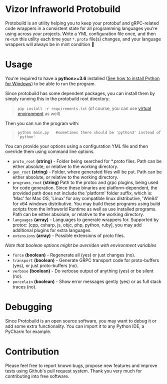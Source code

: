 Vizor Infraworld Protobuild
===========================

Protobuild is an utility helping you to keep your protobuf and gRPC-related code wrappers in a consistent
state for all programming languages you're using across your projects. Write a YML configuration file
once, and then re-run this utility each time your `*.proto` file(s) changes, and your language wrappers will
always be in mint condition :tropical_drink:

Usage
=====

You're required to have a **python>=3.6** installed ([See how to install Python for Windows](https://www.howtogeek.com/197947/how-to-install-python-on-windows/)) to be able to run the program.

Since protobuild has some dependent packages, you can install them by simply running this in the protobuild root directory:
>`pip install -r requirements.txt` (of course, you can use [virtual environment](https://virtualenv.pypa.io/en/stable/) as well)

Then you can run the program with:
>`python main.py   #sometimes there should be 'python3' instead of 'python'`

You can provide your options using a configuration YML file and then override them using command line options.


* `proto_root` **(string)** - Folder being searched for *.proto files. Path can be either absolute, or relative to the working directory.
* `gen_root` **(string)** - Folder, where generated files will be put. Path can be either absolute, or relative to the working directory.
* `programs_root` **(string)** Path to the protoc and grpc plugins, being used for code generation. Since these binaries are platform-dependent,
the provided path does not include the 'platform' folder suffix, which is: 'Mac' for Mac OS, 'Linux' for any compatible linux distributive,
'Win64' for x64 windows distributive. You may build these programs using build scripts from the Infraworld Runtime as well as use installed programs.
Path can be either absolute, or relative to the working directory.
* `languages` **(array)** - Languages to generate wrappers for. Supported by protoc: [cpp, csharp, js, objc, php, python, ruby],
 you may add additional plugins for extra languages.
* `extensions` **(array)** - Possible extensions of proto files.

*Note that boolean options might be overriden with environment variables*

* `force` **(boolean)** - Regenerate all (yes) or just changes (no).
* `transport` **(boolean)** - Generate GRPC transport code for proto-buffers (yes), or just proto-buffers (no).
* `verbose` **(boolean)** - Do verbose output of anything (yes) or be silent (no).
* `porcelain` **(boolean)** - Show error messages gently (yes) or as full stack traces (no).

Debugging
=========

Since Protobuild is an open source software, you may want to debug it or add some extra functionality.
You can import it to any Python IDE, a PyCharm for example.

Contribution
============

Please feel free to report known bugs, propose new features and improve tests using Github's pull request system.
Thank you very much for contributing into free software.